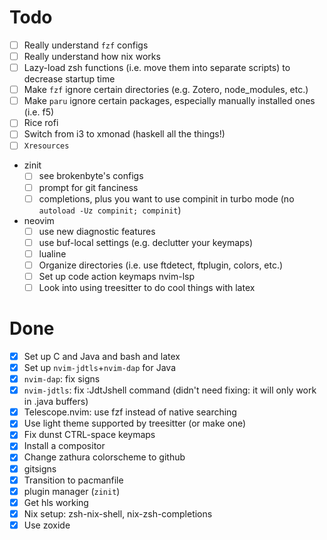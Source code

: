 # Todo

* [ ] Really understand `fzf` configs
* [ ] Really understand how nix works
* [ ] Lazy-load zsh functions (i.e. move them into separate scripts) to decrease startup time
* [ ] Make `fzf` ignore certain directories (e.g. Zotero, node\_modules, etc.)
* [ ] Make `paru` ignore certain packages, especially manually installed ones (i.e. f5)
* [ ] Rice rofi
* [ ] Switch from i3 to xmonad (haskell all the things!)
* [ ] `Xresources`
* zinit
  + [ ] see brokenbyte's configs
  + [ ] prompt for git fanciness
  + [ ] completions, plus you want to use compinit in turbo mode (no `autoload -Uz compinit; compinit`)
* neovim
  + [ ] use new diagnostic features
  + [ ] use buf-local settings (e.g. declutter your keymaps)
  + [ ] lualine
  + [ ] Organize directories (i.e. use ftdetect, ftplugin, colors, etc.)
  + [ ] Set up code action keymaps nvim-lsp
  + [ ] Look into using treesitter to do cool things with latex

# Done

* [X] Set up C and Java and bash and latex
* [X] Set up `nvim-jdtls`+`nvim-dap` for Java
* [X] `nvim-dap`: fix signs
* [X] `nvim-jdtls`: fix :JdtJshell command (didn't need fixing: it will only work in .java buffers)
* [X] Telescope.nvim: use fzf instead of native searching
* [X] Use light theme supported by treesitter (or make one)
* [X] Fix dunst CTRL-space keymaps
* [X] Install a compositor
* [X] Change zathura colorscheme to github
* [X] gitsigns
* [X] Transition to pacmanfile
* [X] plugin manager (`zinit`)
* [X] Get hls working
* [X] Nix setup: zsh-nix-shell, nix-zsh-completions
* [X] Use zoxide

